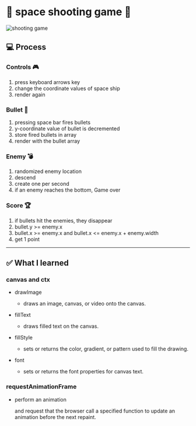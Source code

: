 # 🚀 space shooting game 🚀

![shooting game](https://github.com/yuhyunjeong/shooting-game/assets/88241376/c749ef63-e482-47ea-ac66-7aa52f94173f)


## 💻 Process

### Controls 🎮

1. press keyboard arrows key
2. change the coordinate values of space ship
3. render again

### Bullet 🚀

1. pressing space bar fires bullets
2. y-coordinate value of bullet is decremented
3. store fired bullets in array
4. render with the bullet array

### Enemy 💣

1. randomized enemy location
2. descend
3. create one per second
4. if an enemy reaches the bottom, Game over

### Score 🏆

1. if bullets hit the enemies, they disappear
2. bullet.y >= enemy.x
3. bullet.x >= enemy.x and bullet.x <= enemy.x + enemy.width
4. get 1 point


<hr/>


## ✅ What I learned

### canvas and ctx

- drawImage

  - draws an image, canvas, or video onto the canvas.

- fillText

  - draws filled text on the canvas.

- fillStyle

  - sets or returns the color, gradient, or pattern used to fill the drawing.

- font

  - sets or returns the font properties for canvas text.

### requestAnimationFrame

- perform an animation <p>
  and request that the browser call a specified function 
to update an animation before the next repaint.
